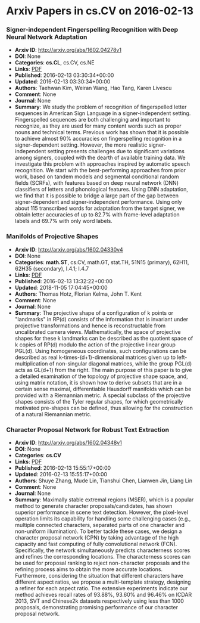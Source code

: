 # Arxiv Papers in cs.CV on 2016-02-13
### Signer-independent Fingerspelling Recognition with Deep Neural Network Adaptation
- **Arxiv ID**: http://arxiv.org/abs/1602.04278v1
- **DOI**: None
- **Categories**: **cs.CL**, cs.CV, cs.NE
- **Links**: [PDF](http://arxiv.org/pdf/1602.04278v1)
- **Published**: 2016-02-13 03:30:34+00:00
- **Updated**: 2016-02-13 03:30:34+00:00
- **Authors**: Taehwan Kim, Weiran Wang, Hao Tang, Karen Livescu
- **Comment**: None
- **Journal**: None
- **Summary**: We study the problem of recognition of fingerspelled letter sequences in American Sign Language in a signer-independent setting. Fingerspelled sequences are both challenging and important to recognize, as they are used for many content words such as proper nouns and technical terms. Previous work has shown that it is possible to achieve almost 90% accuracies on fingerspelling recognition in a signer-dependent setting. However, the more realistic signer-independent setting presents challenges due to significant variations among signers, coupled with the dearth of available training data. We investigate this problem with approaches inspired by automatic speech recognition. We start with the best-performing approaches from prior work, based on tandem models and segmental conditional random fields (SCRFs), with features based on deep neural network (DNN) classifiers of letters and phonological features. Using DNN adaptation, we find that it is possible to bridge a large part of the gap between signer-dependent and signer-independent performance. Using only about 115 transcribed words for adaptation from the target signer, we obtain letter accuracies of up to 82.7% with frame-level adaptation labels and 69.7% with only word labels.



### Manifolds of Projective Shapes
- **Arxiv ID**: http://arxiv.org/abs/1602.04330v4
- **DOI**: None
- **Categories**: **math.ST**, cs.CV, math.GT, stat.TH, 51N15 (primary), 62H11, 62H35 (secondary), I.4.1; I.4.7
- **Links**: [PDF](http://arxiv.org/pdf/1602.04330v4)
- **Published**: 2016-02-13 13:32:22+00:00
- **Updated**: 2018-11-05 17:04:45+00:00
- **Authors**: Thomas Hotz, Florian Kelma, John T. Kent
- **Comment**: None
- **Journal**: None
- **Summary**: The projective shape of a configuration of k points or "landmarks" in RP(d) consists of the information that is invariant under projective transformations and hence is reconstructable from uncalibrated camera views. Mathematically, the space of projective shapes for these k landmarks can be described as the quotient space of k copies of RP(d) modulo the action of the projective linear group PGL(d). Using homogeneous coordinates, such configurations can be described as real k-times-(d+1)-dimensional matrices given up to left-multiplication of non-singular diagonal matrices, while the group PGL(d) acts as GL(d+1) from the right. The main purpose of this paper is to give a detailed examination of the topology of projective shape space, and, using matrix notation, it is shown how to derive subsets that are in a certain sense maximal, differentiable Hausdorff manifolds which can be provided with a Riemannian metric. A special subclass of the projective shapes consists of the Tyler regular shapes, for which geometrically motivated pre-shapes can be defined, thus allowing for the construction of a natural Riemannian metric.



### Character Proposal Network for Robust Text Extraction
- **Arxiv ID**: http://arxiv.org/abs/1602.04348v1
- **DOI**: None
- **Categories**: **cs.CV**
- **Links**: [PDF](http://arxiv.org/pdf/1602.04348v1)
- **Published**: 2016-02-13 15:55:17+00:00
- **Updated**: 2016-02-13 15:55:17+00:00
- **Authors**: Shuye Zhang, Mude Lin, Tianshui Chen, Lianwen Jin, Liang Lin
- **Comment**: None
- **Journal**: None
- **Summary**: Maximally stable extremal regions (MSER), which is a popular method to generate character proposals/candidates, has shown superior performance in scene text detection. However, the pixel-level operation limits its capability for handling some challenging cases (e.g., multiple connected characters, separated parts of one character and non-uniform illumination). To better tackle these cases, we design a character proposal network (CPN) by taking advantage of the high capacity and fast computing of fully convolutional network (FCN). Specifically, the network simultaneously predicts characterness scores and refines the corresponding locations. The characterness scores can be used for proposal ranking to reject non-character proposals and the refining process aims to obtain the more accurate locations. Furthermore, considering the situation that different characters have different aspect ratios, we propose a multi-template strategy, designing a refiner for each aspect ratio. The extensive experiments indicate our method achieves recall rates of 93.88%, 93.60% and 96.46% on ICDAR 2013, SVT and Chinese2k datasets respectively using less than 1000 proposals, demonstrating promising performance of our character proposal network.



